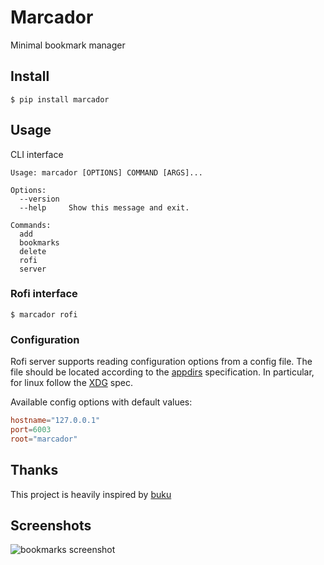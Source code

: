 # Marcador

Minimal bookmark manager

## Install

	$ pip install marcador

## Usage

CLI interface
	

    Usage: marcador [OPTIONS] COMMAND [ARGS]...

    Options:
      --version
      --help     Show this message and exit.

    Commands:
      add
      bookmarks
      delete
      rofi
      server

### Rofi interface

	$ marcador rofi

### Configuration

Rofi server supports reading configuration options from a config file. The file
should be located according to the [appdirs](https://pypi.org/project/appdirs/)
specification. In particular, for linux follow the
[XDG](https://specifications.freedesktop.org/basedir-spec/basedir-spec-latest.html)
spec.

Available config options with default values:

``` toml
hostname="127.0.0.1"
port=6003
root="marcador"
```

## Thanks
This project is heavily inspired by [buku](https://github.com/jarun/Buku)

## Screenshots
![bookmarks screenshot](https://raw.githubusercontent.com/joajfreitas/marcador/master/showcase_pretty.png)
